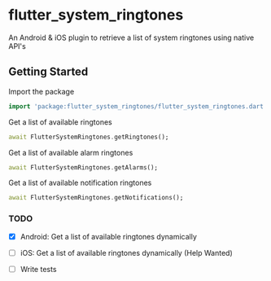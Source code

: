 # flutter_system_ringtones

An Android & iOS plugin to retrieve a list of system ringtones using native API's

## Getting Started

Import the package

```dart
import 'package:flutter_system_ringtones/flutter_system_ringtones.dart';
```

Get a list of available ringtones

```dart
await FlutterSystemRingtones.getRingtones();
```

Get a list of available alarm ringtones

```dart
await FlutterSystemRingtones.getAlarms();
```

Get a list of available notification ringtones

```dart
await FlutterSystemRingtones.getNotifications();
```

### TODO

- [x] Android: Get a list of available ringtones dynamically

- [ ] iOS: Get a list of available ringtones dynamically (Help Wanted)

- [ ] Write tests
